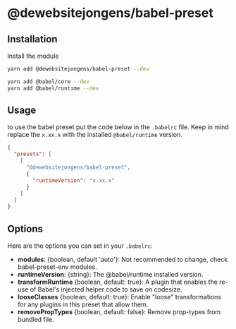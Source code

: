 # @dewebsitejongens/babel-preset

## Installation

Install the module

```bash
yarn add @dewebsitejongens/babel-preset --dev

yarn add @babel/core --dev
yarn add @babel/runtime --dev
```

## Usage
to use the babel preset put the code below in the `.babelrc` file. Keep in mind replace the `x.xx.x` with the installed `@babel/runtime` version.

```json
{
  "presets": [
    [
      "@dewebsitejongens/babel-preset",
      {
        "runtimeVersion": "x.xx.x"
      }
    ]
  ]
}

```

## Options

Here are the options you can set in your `.babelrc`:

* **modules**: {boolean, default 'auto'}: Not recommended to change, check babel-preset-env modules.
* **runtimeVersion**: {string}: The @babel/runtime installed version.
* **transformRuntime** {boolean, default: true}: A plugin that enables the re-use of Babel's injected helper code to save on codesize.
* **looseClasses** {boolean, default: true}: Enable "loose" transformations for any plugins in this preset that allow them.
* **removePropTypes** {boolean, default: false}: Remove prop-types from bundled file.
